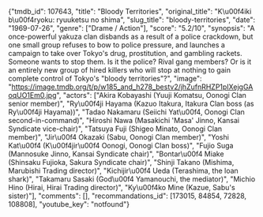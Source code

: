 {"tmdb_id": 107643, "title": "Bloody Territories", "original_title": "K\u00f4iki b\u00f4ryoku: ryuuketsu no shima", "slug_title": "bloody-territories", "date": "1969-07-26", "genre": ["Drame / Action"], "score": "5.2/10", "synopsis": "A once-powerful yakuza clan disbands as a result of a police crackdown, but one small group refuses to bow to police pressure, and launches a campaign to take over Tokyo's drug, prostitution, and gambling rackets. Someone wants to stop them. Is it the police? Rival gang members? Or is it an entirely new group of hired killers who will stop at nothing to gain complete control of Tokyo's \"bloody territories\"?", "image": "https://image.tmdb.org/t/p/w185_and_h278_bestv2/jhZufnRHZP1pIXejgGAoqUO1Em0.jpg", "actors": ["Akira Kobayashi (Yuuji Komatsu, Oonogi Clan senior member)", "Ry\u00f4ji Hayama (Kazuo Itakura, Itakura Clan boss (as Ry\u00f4ji Hayama))", "Tadao Nakamaru (Seiichi Yat\u00f4, Oonogi Clan second-in-command)", "Hiroshi Nawa (Masakichi 'Masa' Jinno, Kansai Syndicate vice-chair)", "Tatsuya Fuji (Shigeo Minato, Oonogi Clan member)", "Jir\u00f4 Okazaki (Sabu, Oonogi Clan member)", "Yoshi Kat\u00f4 (K\u00f4jir\u00f4 Oonogi, Oonogi Clan boss)", "Fujio Suga (Mannosuke Jinno, Kansai Syndicate chair)", "Bontar\u00f4 Miake (Shinsaku Fujioka, Sakura Syndicate chair)", "Shinji Takano (Mishima, Marubishi Trading director)", "Kichijir\u00f4 Ueda (Terashima, the loan shark)", "Takamaru Sasaki (God\u00f4 Yamanouchi, the mediator)", "Michio Hino (Hirai, Hirai Trading director)", "Ky\u00f4ko Mine (Kazue, Sabu's sister)"], "comments": [], "recommandations_id": [173015, 84854, 72828, 108808], "youtube_key": "notfound"}